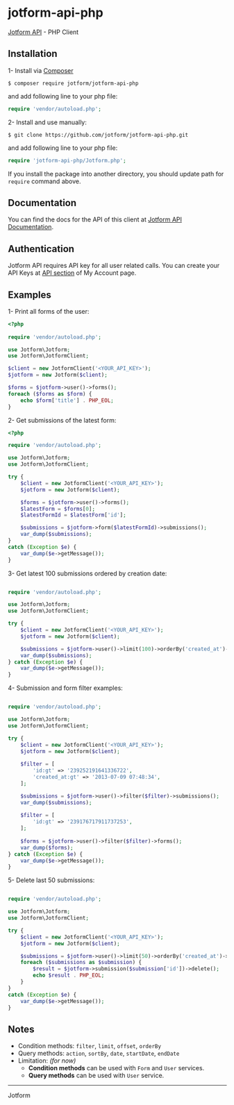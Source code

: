jotform-api-php 
===============
[Jotform API](http://api.jotform.com/docs/) - PHP Client


## Installation

1- Install via [Composer](http://getcomposer.org/)
        
```
$ composer require jotform/jotform-api-php 
```
and add following line to your php file:
```php 
require 'vendor/autoload.php';
```

2- Install and use manually:
```
$ git clone https://github.com/jotform/jotform-api-php.git
```
and add following line to your php file:
```php 
require 'jotform-api-php/Jotform.php';
```
If you install the package into another directory, you should update path for `require` command above.


## Documentation

You can find the docs for the API of this client at [Jotform API Documentation](http://api.jotform.com/docs).

## Authentication

Jotform API requires API key for all user related calls. You can create your API Keys at [API section](http://www.jotform.com/myaccount/api) of My Account page.

## Examples

1- Print all forms of the user:
```php
<?php
    
require 'vendor/autoload.php';

use Jotform\Jotform;
use Jotform\JotformClient;

$client = new JotformClient('<YOUR_API_KEY>');
$jotform = new Jotform($client);

$forms = $jotform->user()->forms();
foreach ($forms as $form) {
    echo $form['title'] . PHP_EOL;
}
``` 

2- Get submissions of the latest form: 
```php
<?php

require 'vendor/autoload.php';

use Jotform\Jotform;
use Jotform\JotformClient;

try {
    $client = new JotformClient('<YOUR_API_KEY>');
    $jotform = new Jotform($client);

    $forms = $jotform->user()->forms();
    $latestForm = $forms[0];
    $latestFormId = $latestForm['id'];

    $submissions = $jotform->form($latestFormId)->submissions();
    var_dump($submissions);
}
catch (Exception $e) {
    var_dump($e->getMessage());
}
```

3- Get latest 100 submissions ordered by creation date:
```php

require 'vendor/autoload.php';

use Jotform\Jotform;
use Jotform\JotformClient;

try {    
    $client = new JotformClient('<YOUR_API_KEY>');
    $jotform = new Jotform($client);

    $submissions = $jotform->user()->limit(100)->orderBy('created_at')->submissions();
    var_dump($submissions);
} catch (Exception $e) {
    var_dump($e->getMessage());
}
```   

4- Submission and form filter examples:
```php

require 'vendor/autoload.php';

use Jotform\Jotform;
use Jotform\JotformClient;

try {
    $client = new JotformClient('<YOUR_API_KEY>');
    $jotform = new Jotform($client);
    
    $filter = [
        'id:gt' => '239252191641336722',
        'created_at:gt' => '2013-07-09 07:48:34',
    ];

    $submissions = $jotform->user()->filter($filter)->submissions();
    var_dump($submissions); 
    
    $filter = [
        'id:gt' => '239176717911737253',
    ];
    
    $forms = $jotform->user()->filter($filter)->forms();
    var_dump($forms);
} catch (Exception $e) {
    var_dump($e->getMessage());
}
```    

5- Delete last 50 submissions:
```php

require 'vendor/autoload.php';

use Jotform\Jotform;
use Jotform\JotformClient;

try {
    $client = new JotformClient('<YOUR_API_KEY>');
    $jotform = new Jotform($client);

    $submissions = $jotform->user()->limit(50)->orderBy('created_at')->submissions();
    foreach ($submissions as $submission) {
        $result = $jotform->submission($submission['id'])->delete();
        echo $result . PHP_EOL;
    }
}
catch (Exception $e) {
    var_dump($e->getMessage());
}
```

## Notes
- Condition methods: `filter`, `limit`, `offset`, `orderBy`
- Query methods: `action`, `sortBy`, `date`, `startDate`, `endDate`
- Limitation: *(for now)*
    - **Condition methods** can be used with `Form` and `User` services.
    - **Query methods** can be used with `User` service.
---
Jotform
